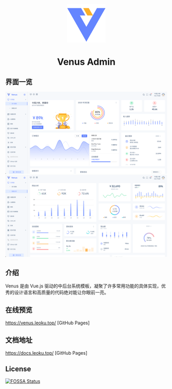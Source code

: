<p align="center">
  <a
    href="https://venus.leoku.top/"
    target="_blank"
    rel="noopener noreferrer">
    <img
      width="120"
      src="./img/venus-logo.png"
      alt="Venus Logo">
  </a>
</p>

<h1 align="center">Venus Admin</h1>

## 界面一览

![](./img/screenshot-1.png)
![](./img/screenshot-2.png)

## 介绍

Venus 是由 Vue.js 驱动的中后台系统模板，凝聚了许多常用功能的具体实现，优秀的设计语言和高质量的代码绝对能让你眼前一亮。

## 在线预览

https://venus.leoku.top/ [GitHub Pages]

## 文档地址

https://docs.leoku.top/ [GitHub Pages]

## License

[![FOSSA Status](https://app.fossa.com/api/projects/git%2Bgithub.com%2FChinesee%2Fvenus.svg?type=large)](https://app.fossa.com/projects/git%2Bgithub.com%2FChinesee%2Fvenus?ref=badge_large)
